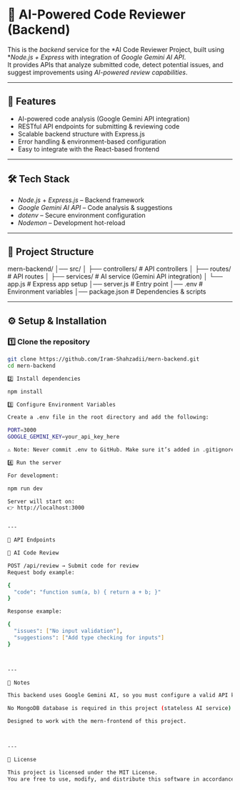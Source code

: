 # 🤖 AI-Powered Code Reviewer (Backend)

This is the *backend* service for the *AI Code Reviewer Project, built using **Node.js + Express* with integration of *Google Gemini AI API*.  
It provides APIs that analyze submitted code, detect potential issues, and suggest improvements using *AI-powered review capabilities*.  

---

## 🚀 Features
- AI-powered code analysis (Google Gemini API integration)
- RESTful API endpoints for submitting & reviewing code
- Scalable backend structure with Express.js
- Error handling & environment-based configuration
- Easy to integrate with the React-based frontend

---

## 🛠️ Tech Stack
- *Node.js* + *Express.js* – Backend framework  
- *Google Gemini AI API* – Code analysis & suggestions  
- *dotenv* – Secure environment configuration  
- *Nodemon* – Development hot-reload  

---

## 📂 Project Structure

mern-backend/ │── src/ │   ├── controllers/    # API controllers │   ├── routes/         # API routes │   ├── services/       # AI service (Gemini API integration) │   └── app.js          # Express app setup │── server.js           # Entry point │── .env                # Environment variables │── package.json        # Dependencies & scripts

---

## ⚙️ Setup & Installation

### 1️⃣ Clone the repository
```bash
git clone https://github.com/Iram-Shahzadii/mern-backend.git
cd mern-backend

2️⃣ Install dependencies

npm install

3️⃣ Configure Environment Variables

Create a .env file in the root directory and add the following:

PORT=3000
GOOGLE_GEMINI_KEY=your_api_key_here

⚠️ Note: Never commit .env to GitHub. Make sure it’s added in .gitignore.

4️⃣ Run the server

For development:

npm run dev

Server will start on:
👉 http://localhost:3000


---

📡 API Endpoints

🔹 AI Code Review

POST /api/review → Submit code for review
Request body example:

{
  "code": "function sum(a, b) { return a + b; }"
}

Response example:

{
  "issues": ["No input validation"],
  "suggestions": ["Add type checking for inputs"]
}



---

📌 Notes

This backend uses Google Gemini AI, so you must configure a valid API key in .env.

No MongoDB database is required in this project (stateless AI service).

Designed to work with the mern-frontend of this project.



---

📜 License

This project is licensed under the MIT License.
You are free to use, modify, and distribute this software in accordance with the terms of the license.
